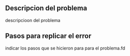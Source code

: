 ## Descripcion del problema
descripcioon del problema
## Pasos para replicar el error 
indicar los pasos que se hicieron para para el problema.fd
